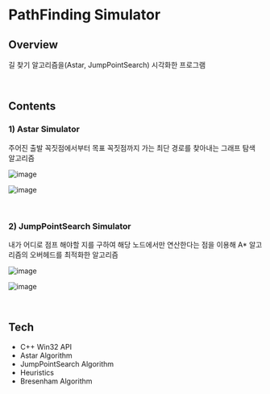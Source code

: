 # PathFinding Simulator

## Overview
길 찾기 알고리즘을(Astar, JumpPointSearch) 시각화한 프로그램

<br>

## Contents

### 1) Astar Simulator

주어진 출발 꼭짓점에서부터 목표 꼭짓점까지 가는 최단 경로를 찾아내는 그래프 탐색 알고리즘

![image](https://user-images.githubusercontent.com/51254582/200110902-ca8fed51-3759-4931-827c-edf248ff389a.png)

![image](https://user-images.githubusercontent.com/51254582/200110905-485a8ae9-2dc2-4b8d-8c8e-d169351027f6.png)

<br>

### 2) JumpPointSearch Simulator

내가 어디로 점프 해야할 지를 구하여 해당 노드에서만 연산한다는 점을 이용해 A* 알고리즘의 오버헤드를 최적화한 알고리즘

![image](https://user-images.githubusercontent.com/51254582/200111228-a6930f3c-975a-414a-96a3-1ebe6f3c5b5d.png)

![image](https://user-images.githubusercontent.com/51254582/200111239-be834532-7c76-4901-98b9-f8e0a5f04c99.png)

<br>

## Tech
* C++ Win32 API
* Astar Algorithm
* JumpPointSearch Algorithm
* Heuristics
* Bresenham Algorithm

